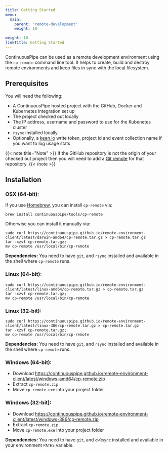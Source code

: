 ```yaml
---
title: Getting Started
menu:
  main:
    parent: 'remote-development'
    weight: 10

weight: 10
linkTitle: Getting Started
---
```

ContinuousPipe can be used as a remote development environment using the `cp-remote` command line tool. It helps to create, build and destroy remote environments and keep files in sync with the local filesystem.

## Prerequisites

You will need the following:

 * A ContinuousPipe hosted project with the GitHub, Docker and Kubernetes integration set up
 * The project checked out locally
 * The IP address, username and password to use for the Kubenetes cluster
 * `rsync` installed locally
 * Optionally, a [keen.io](https://keen.io) write token, project id and event collection name if you want to log usage stats

{{< note title="Note" >}}
If the GitHub repository is not the origin of your checked out project then you will need to add a [Git remote](https://help.github.com/articles/adding-a-remote/) for that repository.
{{< /note >}}

## Installation

### OSX (64-bit):

If you use [Homebrew](https://brew.sh/), you can install `cp-remote` via:

```
brew install continuouspipe/tools/cp-remote
```
Otherwise you can install it manually via:

```
sudo curl https://continuouspipe.github.io/remote-environment-client/latest/darwin-amd64/cp-remote.tar.gz > cp-remote.tar.gz
tar -xzvf cp-remote.tar.gz;
mv cp-remote /usr/local/bin/cp-remote
```

**Dependencies:** You need to have `git`, and `rsync` installed and available in the shell where `cp-remote` runs.

### Linux (64-bit):

```
sudo curl https://continuouspipe.github.io/remote-environment-client/latest/linux-amd64/cp-remote.tar.gz > cp-remote.tar.gz
tar -xzvf cp-remote.tar.gz;
mv cp-remote /usr/local/bin/cp-remote
```

### Linux (32-bit):

```
sudo curl https://continuouspipe.github.io/remote-environment-client/latest/linux-386/cp-remote.tar.gz > cp-remote.tar.gz
tar -xzvf cp-remote.tar.gz;
mv cp-remote /usr/local/bin/cp-remote
```

**Dependencies:** You need to have `git`, and `rsync` installed and available in the shell where `cp-remote` runs.

### Windows (64-bit):

* Download https://continuouspipe.github.io/remote-environment-client/latest/windows-amd64/cp-remote.zip
* Extract `cp-remote.zip`
* Move `cp-remote.exe` into your project folder

### Windows (32-bit):
* Download https://continuouspipe.github.io/remote-environment-client/latest/windows-386/cp-remote.zip
* Extract `cp-remote.zip`
* Move `cp-remote.exe` into your project folder

**Dependencies:** You need to have `git`, and `cwRsync` installed and available in your environment `PATHS` variable.

